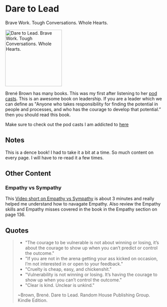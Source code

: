 # Dare to Lead

Brave Work. Tough Conversations. Whole Hearts.

<a href="https://brenebrown.com/book/dare-to-lead/">
<img src="https://brenebrown.com/wp-content/uploads/2021/09/BB_DareToLead-1-733x1024.png" alt="Dare to Lead. Brave Work. Tough Conversations. Whole Hearts." style="height:180px;1px solid black"/>
</a>

Brené Brown has many books.  This was my first after listening to her [pod casts](../listen/berne_brown.md).  This is an awesome book on leadership.  If you are a leader which we can define as "Anyone who takes responsibility for finding the potential in people and processes, and who has the courage to develop that potential.” then you should read this book.

Make sure to check out the pod casts I am addicted to [here](../listen/berne_brown.md)

## Notes

This is a dence book!  I had to take it a bit at a time.  So much content on every page.  I will have to re-read it a few times.

## Other Content

### Empathy vs Sympathy

This [Video short on Empathy vs Sympathy](https://brenebrown.com/videos/rsa-short-empathy/) is about 3 minutes and really helped me understand how to navagate Empathy.  Also review the Empathy skills and Empathy misses covered in the book in the Empathy section on page 136.

## Quotes

> - "The courage to be vulnerable is not about winning or losing, it’s about the courage to show up when you can’t predict or control the outcome."
> - "If you are not in the arena getting your ass kicked on occasion, I’m not interested in or open to your feedback."
> - "Cruelty is cheap, easy, and chickenshit."
> - "Vulnerability is not winning or losing. It’s having the courage to show up when you can’t control the outcome."
> - "Clear is kind. Unclear is unkind."
>
> ~Brown, Brené. Dare to Lead. Random House Publishing Group. Kindle Edition. 
